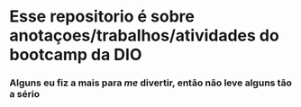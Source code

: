 # Esse repositorio é sobre anotaçoes/trabalhos/atividades do bootcamp da DIO

### Alguns eu fiz a mais para *me* divertir, então não leve alguns tão a sério